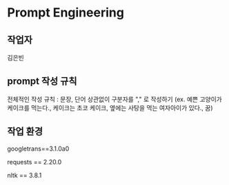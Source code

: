 Prompt Engineering
=====

## 작업자
김은빈

## prompt 작성 규칙
전체적인 작성 규칙 : 문장, 단어 상관없이 구분자를 "," 로 작성하기 
(ex. 예쁜 고양이가 케이크를 먹는다., 케이크는 초코 케이크, 옆에는 사탕을 먹는 여자아이가 있다., 꿈)

## 작업 환경
googletrans==3.1.0a0

requests == 2.20.0

nltk == 3.8.1
